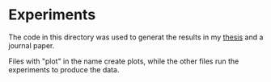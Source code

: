 # Experiments

The code in this directory was used to generat the results in my [thesis](https://zachary.sunberg.net/thesis.pdf) and a journal paper.

Files with "plot" in the name create plots, while the other files run the experiments to produce the data.
